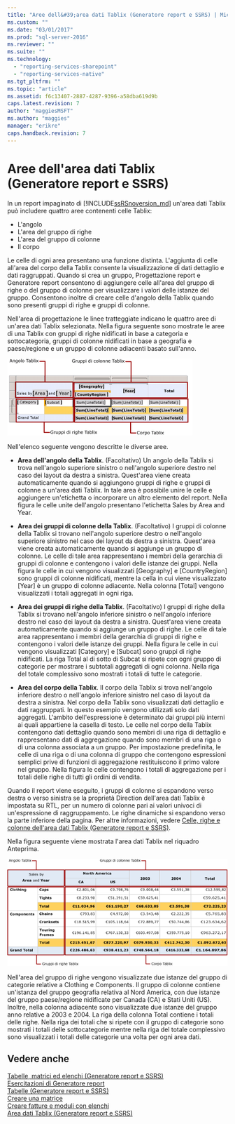 ```yaml
---
title: "Aree dell&#39;area dati Tablix (Generatore report e SSRS) | Microsoft Docs"
ms.custom: ""
ms.date: "03/01/2017"
ms.prod: "sql-server-2016"
ms.reviewer: ""
ms.suite: ""
ms.technology: 
  - "reporting-services-sharepoint"
  - "reporting-services-native"
ms.tgt_pltfrm: ""
ms.topic: "article"
ms.assetid: f6c13407-2887-4287-9396-a58dba619d9b
caps.latest.revision: 7
author: "maggiesMSFT"
ms.author: "maggies"
manager: "erikre"
caps.handback.revision: 7
---
```

# Aree dell&#39;area dati Tablix (Generatore report e SSRS)
 In un report impaginato di [!INCLUDE[ssRSnoversion_md](../../includes/ssrsnoversion-md.md)] un'area dati Tablix può includere quattro aree contenenti celle Tablix:   
* L'angolo  
* L'area del gruppo di righe  
* L'area del gruppo di colonne  
* Il corpo   
  
Le celle di ogni area presentano una funzione distinta. L'aggiunta di celle all'area del corpo della Tablix consente la visualizzazione di dati dettaglio e dati raggruppati. Quando si crea un gruppo, Progettazione report e Generatore report consentono di aggiungere celle all'area del gruppo di righe o del gruppo di colonne per visualizzare i valori delle istanze del gruppo. Consentono inoltre di creare celle d'angolo della Tablix quando sono presenti gruppi di righe e gruppi di colonne.  
  
Nell'area di progettazione le linee tratteggiate indicano le quattro aree di un'area dati Tablix selezionata. Nella figura seguente sono mostrate le aree di una Tablix con gruppi di righe nidificati in base a categoria e sottocategoria, gruppi di colonne nidificati in base a geografia e paese/regione e un gruppo di colonne adiacenti basato sull'anno.  
  
 ![Aree dell'area dati Tablix](../../reporting-services/report-design/media/rs-tablixareas.gif "Aree dell'area dati Tablix")  
  
 Nell'elenco seguente vengono descritte le diverse aree.  
  
-   **Area dell'angolo della Tablix**. (Facoltativo) Un angolo della Tablix si trova nell'angolo superiore sinistro o nell'angolo superiore destro nel caso dei layout da destra a sinistra. Quest'area viene creata automaticamente quando si aggiungono gruppi di righe e gruppi di colonne a un'area dati Tablix. In tale area è possibile unire le celle e aggiungere un'etichetta o incorporare un altro elemento del report. Nella figura le celle unite dell'angolo presentano l'etichetta Sales by Area and Year.  
  
-   **Area dei gruppi di colonne della Tablix**. (Facoltativo) I gruppi di colonne della Tablix si trovano nell'angolo superiore destro o nell'angolo superiore sinistro nel caso dei layout da destra a sinistra. Quest'area viene creata automaticamente quando si aggiunge un gruppo di colonne. Le celle di tale area rappresentano i membri della gerarchia di gruppi di colonne e contengono i valori delle istanze dei gruppi. Nella figura le celle in cui vengono visualizzati [Geography] e [CountryRegion] sono gruppi di colonne nidificati, mentre la cella in cui viene visualizzato [Year] è un gruppo di colonne adiacente. Nella colonna [Total] vengono visualizzati i totali aggregati in ogni riga.  
  
-   **Area dei gruppi di righe della Tablix**. (Facoltativo) I gruppi di righe della Tablix si trovano nell'angolo inferiore sinistro o nell'angolo inferiore destro nel caso dei layout da destra a sinistra. Quest'area viene creata automaticamente quando si aggiunge un gruppo di righe. Le celle di tale area rappresentano i membri della gerarchia di gruppi di righe e contengono i valori delle istanze dei gruppi. Nella figura le celle in cui vengono visualizzati [Category] e [Subcat] sono gruppi di righe nidificati. La riga Total al di sotto di Subcat si ripete con ogni gruppo di categorie per mostrare i subtotali aggregati di ogni colonna. Nella riga del totale complessivo sono mostrati i totali di tutte le categorie.  
  
-   **Area del corpo della Tablix**. Il corpo della Tablix si trova nell'angolo inferiore destro o nell'angolo inferiore sinistro nel caso di layout da destra a sinistra. Nel corpo della Tablix sono visualizzati dati dettaglio e dati raggruppati. In questo esempio vengono utilizzati solo dati aggregati. L'ambito dell'espressione è determinato dai gruppi più interni ai quali appartiene la casella di testo. Le celle nel corpo della Tablix contengono dati dettaglio quando sono membri di una riga di dettaglio e rappresentano dati di aggregazione quando sono membri di una riga o di una colonna associata a un gruppo. Per impostazione predefinita, le celle di una riga o di una colonna di gruppo che contengono espressioni semplici prive di funzioni di aggregazione restituiscono il primo valore nel gruppo. Nella figura le celle contengono i totali di aggregazione per i totali delle righe di tutti gli ordini di vendita.  
  
 Quando il report viene eseguito, i gruppi di colonne si espandono verso destra o verso sinistra se la proprietà Direction dell'area dati Tablix è impostata su RTL, per un numero di colonne pari ai valori univoci di un'espressione di raggruppamento. Le righe dinamiche si espandono verso la parte inferiore della pagina. Per altre informazioni, vedere [Celle, righe e colonne dell'area dati Tablix &#40;Generatore report e SSRS&#41;](../../reporting-services/report-design/tablix-data-region-cells-rows-and-columns-report-builder-and-ssrs.md).  
  
 Nella figura seguente viene mostrata l'area dati Tablix nel riquadro Anteprima.  
  
 ![Anteprima, angolo Tablix, gruppi di righe di colonne, corpo](../../reporting-services/report-design/media/rs-tablixareaspreview.gif "Anteprima, angolo Tablix, gruppi di righe di colonne, corpo")  
  
 Nell'area del gruppo di righe vengono visualizzate due istanze del gruppo di categorie relative a Clothing e Components. Il gruppo di colonne contiene un'istanza del gruppo geografia relativa al Nord America, con due istanze del gruppo paese/regione nidificate per Canada (CA) e Stati Uniti (US). Inoltre, nella colonna adiacente sono visualizzate due istanze del gruppo anno relative a 2003 e 2004. La riga della colonna Total contiene i totali delle righe. Nella riga dei totali che si ripete con il gruppo di categorie sono mostrati i totali delle sottocategorie mentre nella riga del totale complessivo sono visualizzati i totali delle categorie una volta per ogni area dati.  
  
## Vedere anche  
 [Tabelle, matrici ed elenchi &#40;Generatore report e SSRS&#41;](../../reporting-services/report-design/tables-matrices-and-lists-report-builder-and-ssrs.md)   
 [Esercitazioni di Generatore report](../../reporting-services/report-builder-tutorials.md)   
 [Tabelle &#40;Generatore report e SSRS&#41;](../../reporting-services/report-design/tables-report-builder-and-ssrs.md)   
 [Creare una matrice](../../reporting-services/report-design/create-a-matrix-report-builder-and-ssrs.md)   
 [Creare fatture e moduli con elenchi](../../reporting-services/report-design/create-invoices-and-forms-with-lists-report-builder-and-ssrs.md)   
 [Area dati Tablix &#40;Generatore report e SSRS&#41;](../../reporting-services/report-design/tablix-data-region-report-builder-and-ssrs.md)  
  
  